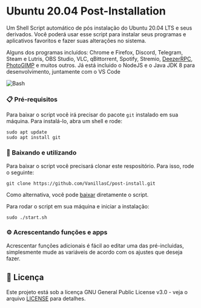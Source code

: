 # Ubuntu 20.04 Post-Installation

Um Shell Script automático de pós instalação do Ubuntu 20.04 LTS e seus derivados. Você poderá usar esse script para instalar seus programas e aplicativos favoritos e fazer suas alterações no sistema.

Alguns dos programas incluídos: Chrome e Firefox, Discord, Telegram, Steam e Lutris, OBS Studio, VLC, qBittorrent, Spotify, Stremio, [DeezerRPC](https://github.com/Braasileiro/DeezerRPC), [PhotoGIMP](https://github.com/Diolinux/PhotoGIMP) e muitos outros. Já está incluido o NodeJS e o Java JDK 8 para desenvolvimento, juntamente com o VS Code

![Bash](https://static.prasadt.com/logo64/bash.png)

### 📋 Pré-requisitos
Para baixar o script você irá precisar do pacote `git` instalado em sua máquina. Para instalá-lo, abra um shell e rode:

```
sudo apt update
sudo apt install git
```

### 🔧 Baixando e utilizando
Para baixar o script você precisará clonar este respositório. Para isso, rode o seguinte:
```
git clone https://github.com/VanillasC/post-install.git
```
Como alternativa, você pode [baixar](https://github.com/VanillasC/post-install/releases/download/v0.1.1/start.sh) diretamente o script.

Para rodar o script em sua máquina e iniciar a instalação:
```
sudo ./start.sh
```

### ⚙️ Acrescentando funções e apps
Acrescentar funções adicionais é fácil ao editar uma das pré-incluidas, simplesmente mude as variáveis de acordo com os ajustes que deseja fazer.

## 📄 Licença

Este projeto está sob a licença GNU General Public License v3.0 - veja o arquivo [LICENSE](https://github.com/VanillasC/post-install/blob/main/LICENSE) para detalhes.
